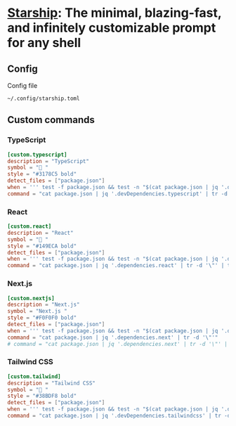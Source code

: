 # [Starship][starship-homepage]: The minimal, blazing-fast, and infinitely customizable prompt for any shell

## Config

Config file

```shell
~/.config/starship.toml
```

## Custom commands

### TypeScript

```toml
[custom.typescript]
description = "TypeScript"
symbol = "󰛦 "
style = "#3178C5 bold"
detect_files = ["package.json"]
when = ''' test -f package.json && test -n "$(cat package.json | jq '.devDependencies.typescript')" '''
command = "cat package.json | jq '.devDependencies.typescript' | tr -d '\"' | tr -d '^'"
```

### React

```toml
[custom.react]
description = "React"
symbol = " "
style = "#149ECA bold"
detect_files = ["package.json"]
when = ''' test -f package.json && test -n "$(cat package.json | jq '.dependencies.react')" '''
command = "cat package.json | jq '.dependencies.react' | tr -d '\"' | tr -d '^'"
```

### Next.js

```toml
[custom.nextjs]
description = "Next.js"
symbol = "Next.js "
style = "#F0F0F0 bold"
detect_files = ["package.json"]
when = ''' test -f package.json && test -n "$(cat package.json | jq '.dependencies.next')" '''
command = "cat package.json | jq '.dependencies.next' | tr -d '\"'"
# command = "cat package.json | jq '.dependencies.next' | tr -d '\"' | awk -F '.' '{print $1}'"
```

### Tailwind CSS

```toml
[custom.tailwind]
description = "Tailwind CSS"
symbol = "󱏿 "
style = "#38BDF8 bold"
detect_files = ["package.json"]
when = ''' test -f package.json && test -n "$(cat package.json | jq '.devDependencies.tailwindcss')" '''
command = "cat package.json | jq '.devDependencies.tailwindcss' | tr -d '\"' | tr -d '^'"
```

[starship-homepage]: https://starship.rs/

